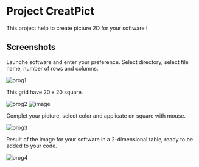 
# Project CreatPict

This project help to create picture 2D for your software !

## Screenshots

Launche software and enter your preference.
Select directory, select file name, number of rows and columns.

![prog1](https://github.com/villanueva-aurelien/CreatPict/assets/131599506/e5450a89-1869-4aec-9d65-a8cd3f2c5bd6)

This grid have 20 x 20 square.

![prog2](https://github.com/villanueva-aurelien/CreatPict/assets/131599506/a7400110-2aee-423d-b762-5b369f8ee821) ![image](https://github.com/villanueva-aurelien/CreatPict/assets/131599506/bd9905a2-de69-4c01-b4e5-9b2bf2d2e759)


Complet your picture, select color and applicate on square with mouse.

![prog3](https://github.com/villanueva-aurelien/CreatPict/assets/131599506/a96fb0ad-5fe6-479c-a3e5-a29df618a30f)

Result of the image for your software in a 2-dimensional table, ready to be added to your code.

![prog4](https://github.com/villanueva-aurelien/CreatPict/assets/131599506/562775eb-d275-4f81-a028-517faafb59ae)
